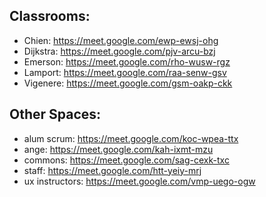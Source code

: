 Classrooms:
---

- Chien: https://meet.google.com/ewp-ewsj-ohg
- Dijkstra: https://meet.google.com/pjv-arcu-bzj
- Emerson: https://meet.google.com/rho-wusw-rgz 
- Lamport: https://meet.google.com/raa-senw-gsv
- Vigenere: https://meet.google.com/gsm-oakp-ckk

Other Spaces:
---

- alum scrum: https://meet.google.com/koc-wpea-ttx 
- ange: https://meet.google.com/kah-ixmt-mzu
- commons: https://meet.google.com/sag-cexk-txc
- staff: https://meet.google.com/htt-yeiy-mrj
- ux instructors: https://meet.google.com/vmp-uego-ogw